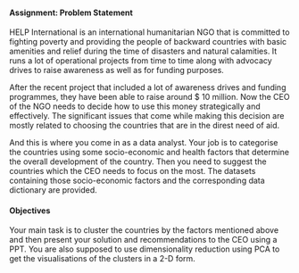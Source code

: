 #### Assignment: Problem Statement
HELP International is an international humanitarian NGO that is committed to fighting poverty and providing the people of backward countries with basic amenities and relief during the time of disasters and natural calamities. It runs a lot of operational projects from time to time along with advocacy drives to raise awareness as well as for funding purposes.

 

After the recent project that included a lot of awareness drives and funding programmes, they have been able to raise around $ 10 million. Now the CEO of the NGO needs to decide how to use this money strategically and effectively. The significant issues that come while making this decision are mostly related to choosing the countries that are in the direst need of aid. 

 

And this is where you come in as a data analyst. Your job is to categorise the countries using some socio-economic and health factors that determine the overall development of the country. Then you need to suggest the countries which the CEO needs to focus on the most.  The datasets containing those socio-economic factors and the corresponding data dictionary are provided.

#### Objectives
Your main task is to cluster the countries by the factors mentioned above and then present your solution and recommendations to the CEO using a PPT. You are also supposed to use dimensionality reduction using PCA to get the visualisations of the clusters in a 2-D form. 
